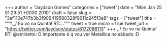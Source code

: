 
+++
author = "Jaydson Gomes"
categories = ["tweet"]
date = "Mon Jan 25 01:29:51 +0000 2010"
draft = false
slug = "3ef110e747b3b3f906419580328f9611c245f3e8"
tags = ["tweet"]
title = """&#92;,,/ Eu vo na Quinta! RT:..."""
tweet = true
micro = true
tweet_url = "https://twitter.com/jaydson/status/8172088113"
+++
\,,/ Eu vo na Quinta! RT: @eminetto: O importante é q vou ver Metallica no sábado :D
